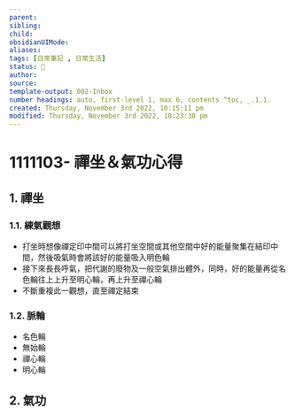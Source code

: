 ```yaml
---
parent: 
sibling: 
child: 
obsidianUIMode: 
aliases: 
tags: [日常筆記 , 日常生活]
status: 🌱
author: 
source: 
template-output: 002-Inbox
number headings: auto, first-level 1, max 6, contents ^toc, _.1.1.
created: Thursday, November 3rd 2022, 10:15:11 pm
modified: Thursday, November 3rd 2022, 10:23:30 pm
---
```

# 1111103- 禪坐＆氣功心得

## 1. 禪坐

### 1.1. 練氣觀想
- 打坐時想像禪定印中間可以將打坐空間或其他空間中好的能量聚集在結印中間，然後吸氣時會將該好的能量吸入明色輪
- 接下來長長呼氣，把代謝的廢物及一般空氣排出體外，同時，好的能量再從名色輪往上上升至明心輪，再上升至禪心輪
- 不斷重複此一觀想，直至禪定結束

### 1.2. 脈輪
- 名色輪
- 無始輪
- 禪心輪
- 明心輪




## 2. 氣功
